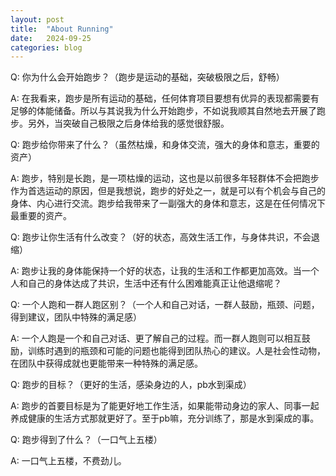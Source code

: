 ```yaml
---
layout: post
title:  "About Running"
date:   2024-09-25
categories: blog
---
```


Q: 你为什么会开始跑步？（跑步是运动的基础，突破极限之后，舒畅）

A: 在我看来，跑步是所有运动的基础，任何体育项目要想有优异的表现都需要有足够的体能储备。所以与其说我为什么开始跑步，不如说我顺其自然地去开展了跑步。另外，当突破自己极限之后身体给我的感觉很舒服。


Q: 跑步给你带来了什么？（虽然枯燥，和身体交流，强大的身体和意志，重要的资产）

A: 跑步，特别是长跑，是一项枯燥的运动，这也是以前很多年轻群体不会把跑步作为首选运动的原因，但是我想说，跑步的好处之一，就是可以有个机会与自己的身体、内心进行交流。跑步给我带来了一副强大的身体和意志，这是在任何情况下最重要的资产。


Q: 跑步让你生活有什么改变？（好的状态，高效生活工作，与身体共识，不会退缩）

A: 跑步让我的身体能保持一个好的状态，让我的生活和工作都更加高效。当一个人和自己的身体达成了共识，生活中还有什么困难能真正让他退缩呢？


Q: 一个人跑和一群人跑区别？（一个人和自己对话，一群人鼓励，瓶颈、问题，得到建议，团队中特殊的满足感）

A: 一个人跑是一个和自己对话、更了解自己的过程。而一群人跑则可以相互鼓励，训练时遇到的瓶颈和可能的问题也能得到团队热心的建议。人是社会性动物，在团队中获得成就也更能带来一种特殊的满足感。


Q: 跑步的目标？（更好的生活，感染身边的人，pb水到渠成）

A: 跑步的首要目标是为了能更好地工作生活，如果能带动身边的家人、同事一起养成健康的生活方式那就更好了。至于pb嘛，充分训练了，那是水到渠成的事。


Q: 跑步得到了什么？（一口气上五楼）

A: 一口气上五楼，不费劲儿。